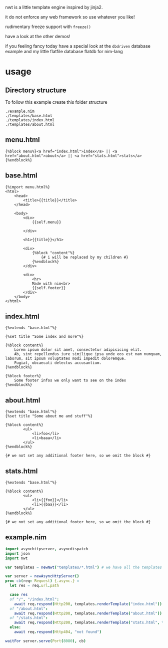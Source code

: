nwt is a little template engine inspired by jinja2.

it do not enforce any web framework so use whatever you like!

rudimentary freeze support with `freeze()`

have a look at the other demos!

if you feeling fancy today have a special look at the `dbdriven` database example and my little flatfile database flatdb for nim-lang


usage
=====


Directory structure
-----------------------

To follow this example create this folder structure

```
./example.nim
./templates/base.html
./templates/index.html
./templates/about.html
```



menu.html
----------

```jinja
{%block menu%}<a href="index.html">index</a> || <a href="about.html">about</a> || <a href="stats.html">stats</a>{%endblock%}
```

base.html
----------

```jinja
{%import menu.html%}
<html>
	<head>
		<title>{{title}}</title>
	</head>

	<body>
		<div>
			{{self.menu}} 

		</div>

		<h1>{{title}}</h1>

		<div>
			{%block "content"%}
				{# i will be replaced by my children #}
			{%endblock%}
		</div>

		<div>
			<hr> 
			Made with nim<br>
			{{self.footer}}
		</div>
	</body>
</html>
```


index.html
-----------

```jinja
{%extends "base.html"%}

{%set title "Some index and more"%}

{%block content%}
	Lorem ipsum dolor sit amet, consectetur adipisicing elit. 
	Ab, sint repellendus iure similique ipsa unde eos est nam numquam, laborum, sit ipsum voluptates modi impedit doloremque. 
	Fugiat, obcaecati delectus accusantium.
{%endblock%}

{%block footer%}
	Some footer infos we only want to see on the index
{%endblock%}
```



about.html
-----------

```jinja
{%extends "base.html"%}
{%set title "Some about me and stuff"%}

{%block content%}
		<ul>
			<li>foo</li>
			<li>baaa</li>
		</ul>
{%endblock%}

{# we not set any additional footer here, so we omit the block #}
```

stats.html
-----------

```jinja
{%extends "base.html"%}

{%block content%}
		<ul>
			<li>{{foo}}</li>
			<li>{{baa}}</li>
		</ul>
{%endblock%}

{# we not set any additional footer here, so we omit the block #}
```


example.nim
------------

```nim
import asynchttpserver, asyncdispatch
import json
import nwt

var templates = newNwt("templates/*.html") # we have all the templates in a folder called "templates"

var server = newAsyncHttpServer()
proc cb(req: Request) {.async.} =
  let res = req.url.path

  case res 
  of "/", "/index.html":
    await req.respond(Http200, templates.renderTemplate("index.html"))  
  of "/about.html":
    await req.respond(Http200, templates.renderTemplate("about.html"))
  of "/stats.html":
    await req.respond(Http200, templates.renderTemplate("stats.html", %* {"title": "some variables from nim", "foo": "Foo!", "baa": "Baa!"}))  
  else:
    await req.respond(Http404, "not found")

waitFor server.serve(Port(8080), cb) 
```
